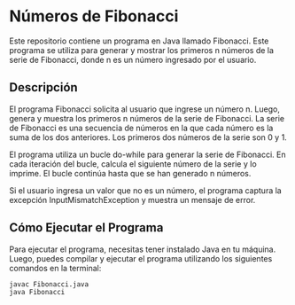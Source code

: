# Números de Fibonacci
Este repositorio contiene un programa en Java llamado Fibonacci. Este programa se utiliza para generar y mostrar los primeros n números de la serie de Fibonacci, donde n es un número ingresado por el usuario.

## Descripción
El programa Fibonacci solicita al usuario que ingrese un número n. Luego, genera y muestra los primeros n números de la serie de Fibonacci. La serie de Fibonacci es una secuencia de números en la que cada número es la suma de los dos anteriores. Los primeros dos números de la serie son 0 y 1.

El programa utiliza un bucle do-while para generar la serie de Fibonacci. En cada iteración del bucle, calcula el siguiente número de la serie y lo imprime. El bucle continúa hasta que se han generado n números.

Si el usuario ingresa un valor que no es un número, el programa captura la excepción InputMismatchException y muestra un mensaje de error.

## Cómo Ejecutar el Programa
Para ejecutar el programa, necesitas tener instalado Java en tu máquina. Luego, puedes compilar y ejecutar el programa utilizando los siguientes comandos en la terminal:

`javac Fibonacci.java`<br/>
``java Fibonacci``
